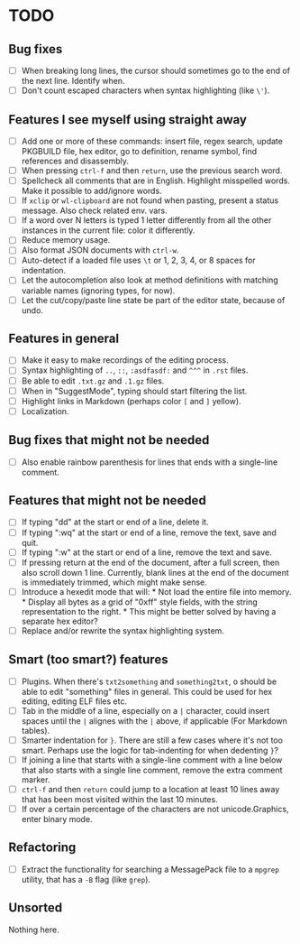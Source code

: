 # TODO

## Bug fixes

- [ ] When breaking long lines, the cursor should sometimes go to the end of the next line. Identify when.
- [ ] Don't count escaped characters when syntax highlighting (like `\'`).

## Features I see myself using straight away

- [ ] Add one or more of these commands: insert file, regex search, update PKGBUILD file, hex editor,
      go to definition, rename symbol, find references and disassembly.
- [ ] When pressing `ctrl-f` and then `return`, use the previous search word.
- [ ] Spellcheck all comments that are in English. Highlight misspelled words. Make it possible to add/ignore words.
- [ ] If `xclip` or `wl-clipboard` are not found when pasting, present a status message. Also check related env. vars.
- [ ] If a word over N letters is typed 1 letter differently from all the other instances in the current file: color it differently.
- [ ] Reduce memory usage.
- [ ] Also format JSON documents with `ctrl-w`.
- [ ] Auto-detect if a loaded file uses `\t` or 1, 2, 3, 4, or 8 spaces for indentation.
- [ ] Let the autocompletion also look at method definitions with matching variable names (ignoring types, for now).
- [ ] Let the cut/copy/paste line state be part of the editor state, because of undo.

## Features in general

- [ ] Make it easy to make recordings of the editing process.
- [ ] Syntax highlighting of `..`, `::`, `:asdfasdf:` and `^^^` in `.rst` files.
- [ ] Be able to edit `.txt.gz` and `.1.gz` files.
- [ ] When in "SuggestMode", typing should start filtering the list.
- [ ] Highlight links in Markdown (perhaps color `[` and `]` yellow).
- [ ] Localization.

## Bug fixes that might not be needed

- [ ] Also enable rainbow parenthesis for lines that ends with a single-line comment.

## Features that might not be needed

- [ ] If typing "dd" at the start or end of a line, delete it.
- [ ] If typing ":wq" at the start or end of a line, remove the text, save and quit.
- [ ] If typing ":w" at the start or end of a line, remove the text and save.
- [ ] If pressing return at the end of the document, after a full screen, then also scroll down 1 line.
      Currently, blank lines at the end of the document is immediately trimmed, which might make sense.
- [ ] Introduce a hexedit mode that will:
      * Not load the entire file into memory.
      * Display all bytes as a grid of "0xff" style fields, with the string representation to the right.
      * This might be better solved by having a separate hex editor?
- [ ] Replace and/or rewrite the syntax highlighting system.

## Smart (too smart?) features

- [ ] Plugins. When there's `txt2something` and `something2txt`, o should be able to edit "something" files in general.
      This could be used for hex editing, editing ELF files etc.
- [ ] Tab in the middle of a line, especially on a `|` character, could insert spaces until the `|` alignes with the `|` above, if applicable
      (For Markdown tables).
- [ ] Smarter indentation for `}`. There are still a few cases where it's not too smart.
      Perhaps use the logic for tab-indenting for when dedenting `}`?
- [ ] If joining a line that starts with a single-line comment with a line below that also starts with a single line comment,
      remove the extra comment marker.
- [ ] `ctrl-f` and then `return` could jump to a location at least 10 lines away that has been most visited within the last 10
      minutes.
- [ ] If over a certain percentage of the characters are not unicode.Graphics, enter binary mode.

## Refactoring

- [ ] Extract the functionality for searching a MessagePack file to a `mpgrep` utility, that has a `-B` flag (like `grep`).

## Unsorted

Nothing here.
